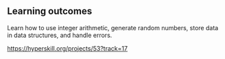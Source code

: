 ## Learning outcomes
Learn how to use integer arithmetic, generate random numbers, store data in data structures, and handle errors.

https://hyperskill.org/projects/53?track=17
